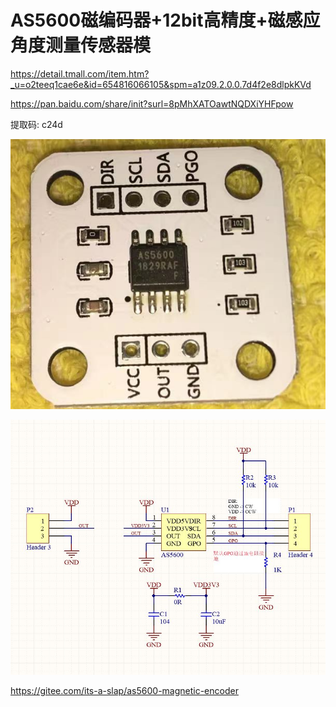 # AS5600磁编码器+12bit高精度+磁感应角度测量传感器模

<https://detail.tmall.com/item.htm?_u=o2teeq1cae6e&id=654816066105&spm=a1z09.2.0.0.7d4f2e8dlpkKVd>

<https://pan.baidu.com/share/init?surl=8pMhXATOawtNQDXiYHFpow>

提取码: c24d

![](image/w2olztwfer_o2XivMzdWB.png)

![](image/gm5nyd5wrp_pww_LE53Wu.JPG)

<https://gitee.com/its-a-slap/as5600-magnetic-encoder>
